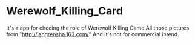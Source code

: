# Werewolf_Killing_Card

It's a app for chocing the role of Werewolf Killing Game.All those pictures from "http://langrensha.163.com/" And It's
not for commercial intend.
